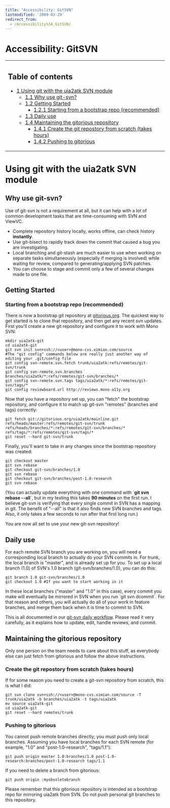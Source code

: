```yaml
---
title: "Accessibility: GitSVN"
lastmodified: '2009-03-29'
redirect_from:
  - /Accessibility%3A_GitSVN/
---
```


Accessibility: GitSVN
=====================

<table>
<col width="100%" />
<tbody>
<tr class="odd">
<td align="left"><h2>Table of contents</h2>
<ul>
<li><a href="#using-git-with-the-uia2atk-svn-module">1 Using git with the uia2atk SVN module</a>
<ul>
<li><a href="#why-use-git-svn">1.1 Why use git-svn?</a></li>
<li><a href="#getting-started">1.2 Getting Started</a>
<ul>
<li><a href="#starting-from-a-bootstrap-repo-recommended">1.2.1 Starting from a bootstrap repo (recommended)</a></li>
</ul></li>
<li><a href="#daily-use">1.3 Daily use</a></li>
<li><a href="#maintaining-the-gitorious-repository">1.4 Maintaining the gitorious repository</a>
<ul>
<li><a href="#create-the-git-repostory-from-scratch-takes-hours">1.4.1 Create the git repostory from scratch (takes hours)</a></li>
<li><a href="#pushing-to-gitorious">1.4.2 Pushing to gitorious</a></li>
</ul></li>
</ul></li>
</ul></td>
</tr>
</tbody>
</table>

Using git with the uia2atk SVN module
=====================================

Why use git-svn?
----------------

Use of git-svn is not a requirement at all, but it can help with a lot of common development tasks that are time-consuming with SVN and ViewVC.

-   Complete repository history locally, works offline, can check history **instantly**.
-   Use git-bisect to rapidly track down the commit that caused a bug you are investigating.
-   Local branching and git-stash are much easier to use when working on separate tasks simultaneously (especially if merging is involved) while waiting for review, compared to generating/applying SVN patches.
-   You can choose to stage and commit only a few of several changes made to one file.

Getting Started
---------------

### Starting from a bootstrap repo (recommended)

There is now a bootstrap git repository at [gitorious.org](http://gitorious.org/projects/uia2atk). The quickest way to get started is to clone that repository, and then get any recent svn updates. First you'll create a new git repository and configure it to work with Mono SVN:

    mkdir uia2atk-git
    cd uia2atk-git
    git svn init svn+ssh://<user>@mono-cvs.ximian.com/source
    #The "git config" commands below are really just another way of editing your .git/config file
    git config svn-remote.svn.fetch trunk/uia2atk:refs/remotes/git-svn/trunk
    git config svn-remote.svn.branches branches/uia2atk/*:refs/remotes/git-svn/branches/*
    git config svn-remote.svn.tags tags/uia2atk/*:refs/remotes/git-svn/tags/*
    git config reviewboard.url http://reviews.mono-a11y.org

Now that you have a repository set up, you can "fetch" the bootstrap repository, and configure it to match up git-svn "remotes" (branches and tags) correctly:

    git fetch git://gitorious.org/uia2atk/mainline.git refs/heads/master:refs/remotes/git-svn/trunk refs/heads/branches/*:refs/remotes/git-svn/branches/* refs/tags/*:refs/remotes/git-svn/tags/*
    git reset --hard git-svn/trunk

Finally, you'll want to take in any changes since the bootstrap repository was created:

    git checkout master
    git svn rebase
    git checkout git-svn/branches/1.0
    git svn rebase
    git checkout git-svn/branches/post-1.0-research
    git svn rebase

(You can actually update everything with one command with \`**git svn rebase --all**\`, but in my testing this takes **90 minutes** on the first run. I believe git-svn is verifying that every single commit in SVN has a mapping in git. The benefit of "--all" is that it also finds new SVN branches and tags. Also, it only takes a few seconds to run after that first long run.)

You are now all set to use your new git-svn repository!

Daily use
---------

For each remote SVN branch you are working on, you will need a corresponding local branch to actually do your SVN commits in. For trunk, the local branch is "master", and is already set up for you. To set up a local branch (1.0) of SVN's 1.0 branch (git-svn/branches/1.0), you can do this:

    git branch 1.0 git-svn/branches/1.0
    git checkout 1.0 #If you want to start working in it

In these local branches ("master" and "1.0" in this case), every commit you make will eventually be mirrored in SVN when you run \`git svn dcommit\`. For that reason and others, you will actually do all of your work in feature branches, and merge them back when it is time to commit to SVN.

This is all documented in our [git-svn daily workflow](/Accessibility:_GitSVN:_Workflow). Please read it very carefully, as it explains how to update, edit, handle reviews, and commit.

Maintaining the gitorious repository
------------------------------------

Only one person on the team needs to care about this stuff, as everybody else can just fetch from gitorious and follow the above instructions.

### Create the git repostory from scratch (takes hours)

If for some reason you need to create a git-svn repository from scratch, this is what I did:

    git svn clone svn+ssh://<user>@mono-cvs.ximian.com/source -T trunk/uia2atk -b branches/uia2atk -t tags/uia2atk
    mv source uia2atk-git
    cd uia2atk-git
    git reset --hard remotes/trunk

### Pushing to gitorious

You cannot push remote branches directly; you must push only local branches. Assuming you have local branches for each SVN remote (for example, "1.0" and "post-1.0-research", "tags/1.1"):

    git push origin master 1.0:branches/1.0 post-1.0-research:branches/post-1.0-research tags/1.1

If you need to delete a branch from gitorious:

    git push origin :myobsoletebranch

Please remember that this gitorious repository is intended as a bootstrap repo for mirroring uia2atk from SVN. Do not push personal git branches to this repository.
